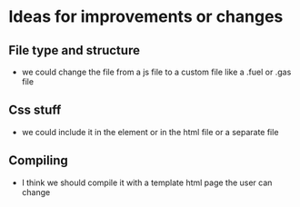 # Ideas for improvements or changes

## File type and structure

- we could change the file from a js file to a custom file like a .fuel or .gas file

## Css stuff

- we could include it in the element or in the html file or a separate file

## Compiling

- I think we should compile it with a template html page the user can change
